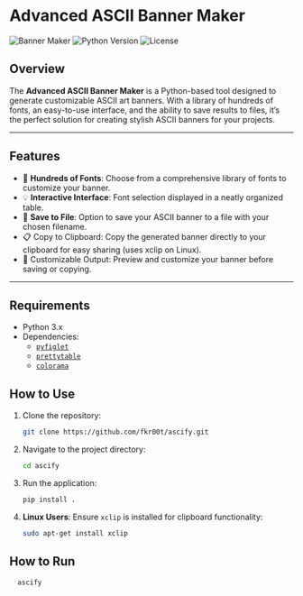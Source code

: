 
# **Advanced ASCII Banner Maker**

![Banner Maker](https://img.shields.io/badge/ASCII-BannerMaker-blue?style=flat-square)
![Python Version](https://img.shields.io/badge/Python-3.x-green?style=flat-square)
![License](https://img.shields.io/github/license/fkr00t/ascify?style=flat-square)

## **Overview**
The **Advanced ASCII Banner Maker** is a Python-based tool designed to generate customizable ASCII art banners. With a library of hundreds of fonts, an easy-to-use interface, and the ability to save results to files, it’s the perfect solution for creating stylish ASCII banners for your projects.

---

## **Features**
- 🚀 **Hundreds of Fonts**: Choose from a comprehensive library of fonts to customize your banner.
- 💡 **Interactive Interface**: Font selection displayed in a neatly organized table.
- 📝 **Save to File**: Option to save your ASCII banner to a file with your chosen filename.
- 📋 Copy to Clipboard: Copy the generated banner directly to your clipboard for easy sharing (uses xclip on Linux).
- 🎨 Customizable Output: Preview and customize your banner before saving or copying.

---

## **Requirements**
- Python 3.x
- Dependencies:
  - [`pyfiglet`](https://pypi.org/project/pyfiglet/)
  - [`prettytable`](https://pypi.org/project/prettytable/)
  - [`colorama`](https://pypi.org/project/colorama//)

## **How to Use**
1. Clone the repository:
   ```bash
   git clone https://github.com/fkr00t/ascify.git
   ```
2. Navigate to the project directory:
   ```bash
   cd ascify
   ```
3. Run the application:
   ```bash
   pip install .
   ```
4. **Linux Users**: Ensure `xclip` is installed for clipboard functionality:
   ```bash
   sudo apt-get install xclip
   ```
   
## **How to Run**
   ```bash
     ascify
   ```